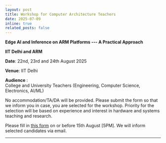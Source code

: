 ```yaml
---
layout: post
title: Workshop for Computer Architecture Teachers 
date: 2025-07-09
inline: true
related_posts: false
---
```


**Edge AI and Inference on ARM Platforms ---  A Practical Approach** <br/>

**IIT Delhi and ARM** <br/>


**Date**: 22nd, 23rd and 24th August 2025  <br/>

**Venue**: IIT Delhi <br/>


**Audience** : <br/>
College and University Teachers (Engineering, Computer Science, Electronics, AI/ML) <br/>

No accommodation/TA/DA  will be provided. Please submit the form so that we inform you in case, you are selected for the workshop.  Priority for the selection will be based on experience and interest in hardware and systems teaching and research. <br/>

Please fill in [this form](https://forms.gle/T2R3ojBdjLhzC88KA) on or before 15th August [5PM]. We will inform selected candidates via email.

---



